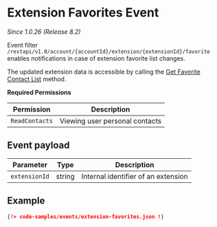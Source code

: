 # Extension Favorites Event

*Since 1.0.26 (Release 8.2)*

Event filter `/restapi/v1.0/account/{accountId}/extension/{extensionId}/favorite` enables notifications in case of extension favorite list changes.

The updated extension data is accessible by calling the [Get Favorite Contact List](https://developers.ringcentral.com/api-reference/External-Contacts/listFavoriteContacts) method.

**Required Permissions**

| Permission     | Description           |
|----------------|-----------------------|
| `ReadContacts` | Viewing user personal contacts |

## Event payload

| Parameter | Type | Description |
|-----------|------|-------------|
| `extensionId` | string | Internal identifier of an extension |


## Example

```json
{!> code-samples/events/extension-favorites.json !}
```

